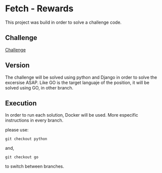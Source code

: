 # Fetch - Rewards

This project was build in order to solve a challenge code.

## Challenge

[Challenge](https://github.com/fetch-rewards/receipt-processor-challenge/tree/main)

## Version

The challenge will be solved using python and Django in order to solve the excersise ASAP. Like GO is the target languaje of the position, it will be solved using GO, in other branch.

## Execution

In order to run each solution, Docker will be used. More especific instructions in every branch.

please use:

    git checkout python

and,

    git checkout go

to switch between branches.

